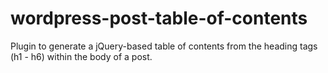 wordpress-post-table-of-contents
=========================================

Plugin to generate a jQuery-based table of contents from the heading tags (h1 - h6) within the body of a post.